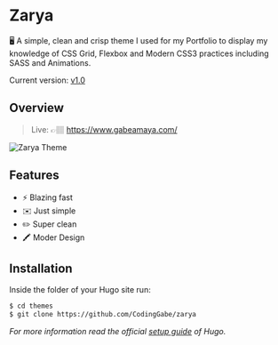 Zarya
========

🖥 A simple, clean and crisp theme I used for my Portfolio to display my knowledge of CSS Grid, Flexbox and Modern CSS3 practices including SASS and Animations.

Current version: [v1.0](https://github.com/CodingGabe/zarya)

## Overview

> Live: 👉🏽 https://www.gabeamaya.com/
>
![Zarya Theme](https://user-images.githubusercontent.com/16065174/44239893-3a8d6c00-a181-11e8-9cf0-e2a4aeb13dff.png)


## Features

* ⚡️ Blazing fast
* ✉️ Just simple
* ✏️ Super clean
* 🖍 Moder Design

## Installation

Inside the folder of your Hugo site run:

```bash
$ cd themes
$ git clone https://github.com/CodingGabe/zarya
```

*For more information read the official [setup guide](https://gohugo.io/overview/installing/) of Hugo.*
